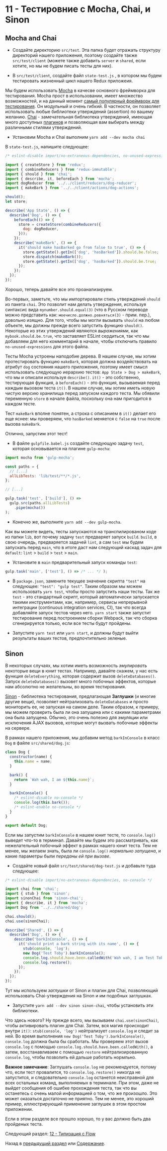 # 11 - Тестировние с Mocha, Chai, и Sinon

## Mocha and Chai

- Создайте директорию `src/test`. Эта папка будет отражать структуру директорий нашего приложения, поэтому создайте также `src/test/client` (можете также добавить `server` и `shared`, если хотите, но мы не будем писать тесты для них).

- В `src/test/client`, создайте файл `state-test.js` , в котором мы будем тестировать жизненный цикл нашего Redux приложеия.

Мы будем использовать [Mocha](http://mochajs.org/) в качесве основного фреймворка для тестирования. Mocha прост в использовании, имеет множество возможностей, и на данный момент [самый популярный фреймворк для тестирования](http://stateofjs.com/2016/testing/). Он модульный и очень гибкий. В частности, он позволяет использовать любые библиотеки утверждений (assertion) по вашему желанию. [Chai](http://chaijs.com/) - замечательная библиотека утверждений, имеющая много доступных [плагинов](http://chaijs.com/plugins/) и позволяющая вам выбирать между различными стилями утверждений.

- Установим Mocha и Chai выполним `yarn add --dev mocha chai`

В `state-test.js`, напишите следующее:

```javascript
/* eslint-disable import/no-extraneous-dependencies, no-unused-expressions */

import { createStore } from 'redux';
import { combineReducers } from 'redux-immutable';
import { should } from 'chai';
import { describe, it, beforeEach } from 'mocha';
import dogReducer from '../../client/reducers/dog-reducer';
import { makeBark } from '../../client/actions/dog-actions';

should();
let store;

describe('App State', () => {
  describe('Dog', () => {
    beforeEach(() => {
      store = createStore(combineReducers({
        dog: dogReducer,
      }));
    });
    describe('makeBark', () => {
      it('should make hasBarked go from false to true', () => {
        store.getState().getIn(['dog', 'hasBarked']).should.be.false;
        store.dispatch(makeBark());
        store.getState().getIn(['dog', 'hasBarked']).should.be.true;
      });
    });
  });
});
```

Хорошо, теперь давайте все это проанализируем.

Во-первых, заметьте, что мы импортировали стиль утверждений `should` из пакета `chai`. Это позволит нам делать утверждения, используя синтаксис вида `mynumber.should.equal(3)` (что в Русском переводе можно представить как: `моечисло.должно.ровняться(3)` - прим. пер.), довольно изящно. Для того, чтобы мы могли вызывать `should` на любом объекте, мы должны прежде всего запустить функцию `should()`. Некоторые из этих утверждений являются *выражениями*, как `mybook.should.be.true`, что заставляет ESLint сердиться, так что мы добавляем для него комментарий в начале, чтобы отключить правило `no-unused-expressions` для этого файла.

Тесты Mocha устроены наподобие дерева. В нашем случае, мы хотим протестировать функцию `makeBark`, которая должна воздействовать на атрибут `dog` состояния нашего приложения, поэтому имеет смысл использовать следующую иерархию тестов: `App State > Dog > makeBark`, что мы и описали используя `describe()`. `it()`  - это собственно, тестирующая функция, а `beforeEach()` - это функция, вызываемая перед каждым вызовом теста `it()`. В нашем случае, мы хотим иметь новую чистую версию хранилища перед запуском каждого теста. Мы обявили переменную `store` в начале файла, поскольку она нам пригодится в каждом тесте.

Тест `makeBark` вполне понятен, а строка с описанием в `it()` делает его еще яснее: мы проверяем, что `hasBarked` меняется с `false` на `true` после вызова  `makeBark`.

Отлично, запустим этот тест!

- В файле `gulpfile.babel.js` создайте следующую задачу `test`, которая основывается на плагине `gulp-mocha`:

```javascript
import mocha from 'gulp-mocha';

const paths = {
  // [...]
  allLibTests: 'lib/test/**/*.js',
};

// [...]

gulp.task('test', ['build'], () =>
  gulp.src(paths.allLibTests)
    .pipe(mocha())
);
```

- Конечно же, выполните `yarn add --dev gulp-mocha`.

Как вы можете видеть, тесты запускаются на транспилированом коде из папки `lib`, вот почему задачу `test` предваряет запуск `build`. `build`,  в свою очередь, предваряется задачей `lint`, а сам `test` мы будем запускать перед `main`, что в итоге даст нам следующий каскад задач для `default`: `lint` > `build` > `test` > `main`.

- Установите в `main` предварительный запуск команды `test`:

```javascript
gulp.task('main', ['test'], () => /* ... */ );
```

- В `package.json`, замените текущее значение скрипта `"test"` на следующее: `"test": "gulp test"`. Таким образом мы можем использовать `yarn test`, чтобы просто запустить наши тесты. Так же `test` - это стандартный скрипт, который автоматически запускается такими инструментами, как, например, сервисы непрерывной интеграции (continuous integration services, CI), так что всегда добавляйте запуск тестов через него. `yarn start` также запустит тестирование перед построением сборки Webpack, так что сборка сгенерируется только, если все тесты будут пройдены.

- Запустите `yarn test` или `yarn start`, и должны будут выйти результаты ваших тестов, предпочтительно зеленые.

## Sinon

В некоторых случаях, мы хотим иметь возможность *эмулировать* некоторые вещи в юнит тестах. Например, давайте скажем, у нас есть функция `deleteEverything`, которая содержит вызов `deleteDatabases()`. Запуск `deleteDatabases()` вызовет много побочных эффектов, которые нам абсолютно не желательны, во время тестирования.

[Sinon](http://sinonjs.org/) - библиотека тестирования, предлагающая **Заглушки** (и многие другие вещи), позволяет нейтрализовать `deleteDatabases` и просто мониторить ее, не запуская на самом деле. Таким образом, к примеру, мы можем проверить была ли она запущена или с какими параметрами она была запущена. Обычно, это очень полезно для эмуляции или исключения AJAX вызовов, которые могут вызвать побочные эффекты на сервере. 

В рамках нашего приложения, мы добавим метод `barkInConsole` в класс `Dog` в файле `src/shared/dog.js`:

```javascript
class Dog {
  constructor(name) {
    this.name = name;
  }

  bark() {
    return `Wah wah, I am ${this.name}`;
  }

  barkInConsole() {
    /* eslint-disable no-console */
    console.log(this.bark());
    /* eslint-enable no-console */
  }
}

export default Dog;
```
Если мы запустим `barkInConsole` в нашем юнит тесте, то `console.log()` выведет что-то в терминал. Давайте мы будем это рассматривать, как нежелательный побочный эффект в рамках нашего юнит теста. Тем не менее, мы желаем знать, была ли `console.log()` *нормально запущена*, и какие параметры были *переданы ей при вызове*.

- Создайте новый файл `src/test/shared/dog-test.js` и добавьте туда следующее:

```javascript
/* eslint-disable import/no-extraneous-dependencies, no-console */

import chai from 'chai';
import { stub } from 'sinon';
import sinonChai from 'sinon-chai';
import { describe, it } from 'mocha';
import Dog from '../../shared/dog';

chai.should();
chai.use(sinonChai);

describe('Shared', () => {
  describe('Dog', () => {
    describe('barkInConsole', () => {
      it('should print a bark string with its name', () => {
        stub(console, 'log');
        new Dog('Test Toby').barkInConsole();
        console.log.should.have.been.calledWith('Wah wah, I am Test Toby');
        console.log.restore();
      });
    });
  });
});
```

Тут мы используем *заглушки* от Sinon и плагин для Chai, позволяющий использовать Chai-утверждения на Sinon и им подобных заглушках.

- Запустите `yarn add --dev sinon sinon-chai`, чтобы установить эти библиотеки.

Что здесь нового? Ну прежде всего, мы вызываем `chai.use(sinonChai)`, чтобы активировать плагин для Chai. Затем, вся магия происходит внутри `it()`: `stub(console, 'log')` нейтрализует `console.log` и следит за ней. Во время выполнения `new Dog('Test Toby').barkInConsole()`, `console.log` должна была бы сработать. Мы проверяем этот вызов `console.log` с помощью `console.log.should.have.been.calledWith()`, а затем, восстанавливаем с помощью `restore` нейтрализированную `console.log`, чтобы позволить ей дальше работать нормльно.

**Важное замечание**: Заглушать `console.log` не рекомендуется, потому что, если тест провалится, то `console.log.restore()` никогда не запустится, и следовательно `console.log` останется неисправной для всех остальных команд, выполняемых в терминале. При этом, даже не выйдет сообщения об ошибке прохождения теста, так что вы останетесь с очень малой информацией о том, что же произошло. Это может оказаться достаточно не приятно. Тем не менее, это хороший пример, иллюстрирующий применение заглушек в этом простом приложении.

Если в этом разделе все прошло хорошо, то у вас должно быть два пройденых теста.

Следующий раздел:  [12 - Типизация с Flow](/tutorial/12-flow)

Назад в [предыдущий раздел](/tutorial/10-immutable-redux-improvements) или [Содержание](/../../#Содержание).
